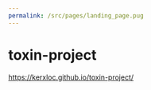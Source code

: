 ```yaml
---
permalink: /src/pages/landing_page.pug
---
```


# toxin-project
https://kerxloc.github.io/toxin-project/
